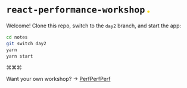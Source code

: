 # `react-performance-workshop` <img src="./dot.png" width="6">

Welcome! Clone this repo, switch to the `day2` branch, and start the app:

```sh
cd notes
git switch day2
yarn
yarn start
```

⌘⌘⌘

Want your own workshop? → [PerfPerfPerf](https://3perf.com)
